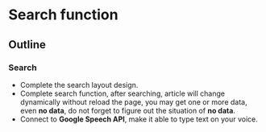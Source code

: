 <h1>
Search function
</h1>

<h2>
Outline
</h2>

### Search

<p>

*  Complete the search layout design.
*  Complete search function, after searching, article will change dynamically without reload the page, you may get one or more data, even **no data**, do not forget to figure out the situation of **no data**.
*  Connect to **Google Speech API**, make it able to type text on your voice.

</p>
